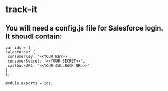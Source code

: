 # track-it

## You will need a config.js file for Salesforce login. It shoudl contain:

```
var ids = {
salesforce: {
 consumerKey: '<<YOUR KEY>>',
 consumerSecret: '<<YOUR SECRET>>',
 callbackURL: "<<YOUR CALLBACK URL>>"
}
};

module.exports = ids;
```
